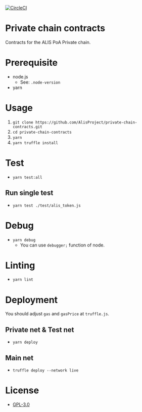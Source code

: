 [![CircleCI](https://circleci.com/gh/AlisProject/private-chain-contracts.svg?style=svg)](https://circleci.com/gh/AlisProject/private-chain-contracts)

# Private chain contracts
Contracts for the ALIS PoA Private chain.  

# Prerequisite 
- node.js
    - See: `.node-version`
- yarn

# Usage

1. `git clone https://github.com/AlisProject/private-chain-contracts.git`
1. `cd private-chain-contracts`
1. `yarn`
1. `yarn truffle install`

# Test
- `yarn test:all`

## Run single test
- `yarn test ./test/alis_token.js`

# Debug
- `yarn debug`
    - You can use `debugger;` function of node.

# Linting
- `yarn lint`

# Deployment
You should adjust `gas` and `gasPrice` at `truffle.js`.

## Private net & Test net
- `yarn deploy`

## Main net
- `truffle deploy --network live`

# License
- [GPL-3.0](https://www.gnu.org/licenses/gpl-3.0.txt)
